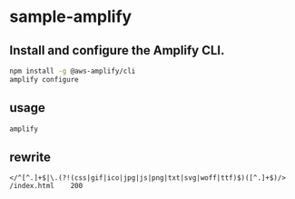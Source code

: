 # sample-amplify

## Install and configure the Amplify CLI.

```bash
npm install -g @aws-amplify/cli
amplify configure
```

## usage

```bash
amplify
```

## rewrite

```
</^[^.]+$|\.(?!(css|gif|ico|jpg|js|png|txt|svg|woff|ttf)$)([^.]+$)/>    /index.html    200
```
